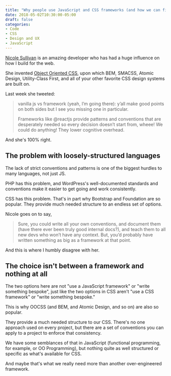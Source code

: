 ```yaml
---
title: "Why people use JavaScript and CSS frameworks (and how we can fix that)"
date: 2018-05-02T10:30:00-05:00
draft: false
categories:
- Code
- CSS
- Design and UX
- JavaScript
---
```


[Nicole Sullivan](http://www.stubbornella.org/) is an amazing developer who has had a huge influence on how I build for the web.

She invented [Object Oriented CSS](https://github.com/stubbornella/oocss/wiki), upon which BEM, SMACSS, Atomic Design, Utility-Class First, and all of your other favorite CSS design systems are built on.

Last week she tweeted:

> vanilla js vs framework (yeah, I’m going there): y’all make good points on both sides but I see you missing one in particular.
>
> Frameworks like @reactjs provide patterns and conventions that are desperately needed so every decision doesn’t start from, wheee! We could do anything! They lower cognitive overhead.

And she's 100% right.

## The problem with loosely-structured languages

The lack of strict conventions and patterns is one of the biggest hurdles to many languages, not just JS.

PHP has this problem, and WordPress's well-documented standards and conventions make it easier to get going and work consistently.

CSS has this problem. That's in part why Bootstrap and Foundation are so popular. They provide much needed structure to an endless set of options.

Nicole goes on to say,

> Sure, you could write all your own conventions, and document them (have there ever been truly good internal docs?), and teach them to all new devs who won’t have any context. But, you’d probably have written something as big as a framework at that point.

And this is where I humbly disagree with her.

## The choice isn't between a framework and nothing at all

The two options here are not "use a JavaScript framework" or "write something bespoke", just like the two options in CSS aren't "use a CSS framework" or "write something bespoke."

This is why OOCSS (and BEM, and Atomic Design, and so on) are also so popular.

They provide a much needed structure to our CSS. There's no one approach used on every project, but there are a set of conventions you can apply to a project to enforce that consistency.

We have some semblances of that in JavaScript (functional programming, for example, or OO Programming), but nothing quite as well structured or specific as what's available for CSS.

And maybe that's what we really need more than another over-engineered framework.